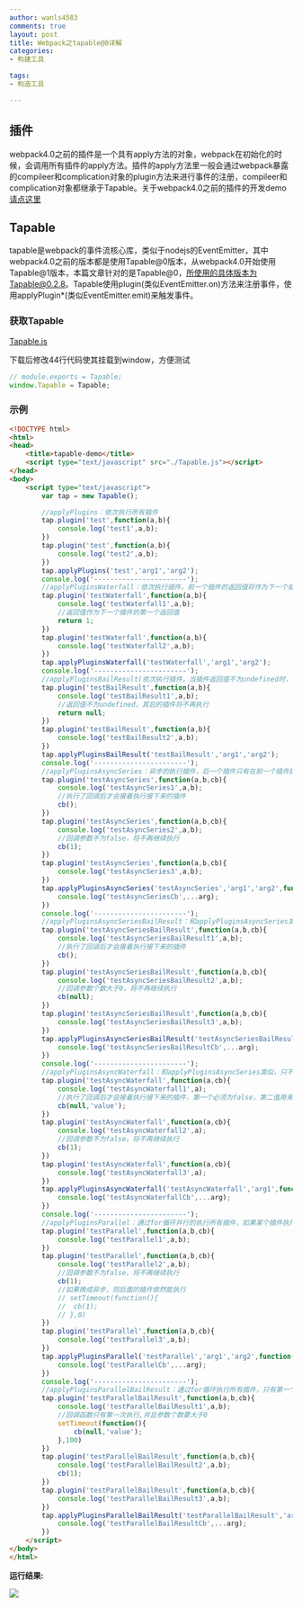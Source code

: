 ```yaml
---
author: wanls4583
comments: true
layout: post
title: Webpack之tapable@0详解
categories:
- 构建工具

tags:
- 构造工具

---
```

## 插件

webpack4.0之前的插件是一个具有apply方法的对象，webpack在初始化的时候，会调用所有插件的apply方法。插件的apply方法里一般会通过webpack暴露的compileer和complication对象的plugin方法来进行事件的注册，compileer和complication对象都继承于Tapable。关于webpack4.0之前的插件的开发demo[请点这里](http://lisong.online/2017/11/webpack-e5-8a-a0-e8-bd-bd-e5-99-a8-e4-b8-8e-e6-8f-92-e4-bb-b6-e5-bc-80-e5-8f-91-e7-ae-80-e5-8d-95-e6-a1-88-e4-be-8b/)

## Tapable

tapable是webpack的事件流核心库，类似于nodejs的EventEmitter，其中webpack4.0之前的版本都是使用Tapable@0版本，从webpack4.0开始使用Tapable@1版本，本篇文章针对的是Tapable@0，所使用的具体版本为Tapable@0.2.8。Tapable使用plugin(类似EventEmitter.on)方法来注册事件，使用applyPlugin\*(类似EventEmitter.emit)来触发事件。

### 获取Tapable

[Tapable.js](https://github.com/webpack/tapable/tree/v0.2.8/lib)

下载后修改44行代码使其挂载到window，方便测试

```javascript
// module.exports = Tapable;
window.Tapable = Tapable;
```

### 示例

```html
<!DOCTYPE html>
<html>
<head>
	<title>tapable-demo</title>
	<script type="text/javascript" src="./Tapable.js"></script>
</head>
<body>
	<script type="text/javascript">
		var tap = new Tapable();

		//applyPlugins：依次执行所有插件
		tap.plugin('test',function(a,b){
			console.log('test1',a,b);
		})
		tap.plugin('test',function(a,b){
			console.log('test2',a,b);
		})
		tap.applyPlugins('test','arg1','arg2');
		console.log('-----------------------');
		//applyPluginsWaterfall：依次执行插件，前一个插件的返回值将作为下一个插件的参数
		tap.plugin('testWaterfall',function(a,b){
			console.log('testWaterfall1',a,b);
			//返回值作为下一个插件的第一个返回值
			return 1;
		})
		tap.plugin('testWaterfall',function(a,b){
			console.log('testWaterfall2',a,b);
		})
		tap.applyPluginsWaterfall('testWaterfall','arg1','arg2');
		console.log('-----------------------');
		//applyPluginsBailResult(依次执行插件，当插件返回值不为undefined时，停止执行之后的插件)
		tap.plugin('testBailResult',function(a,b){
			console.log('testBailResult1',a,b);
			//返回值不为undefined，其后的插件将不再执行
			return null;
		})
		tap.plugin('testBailResult',function(a,b){
			console.log('testBailResult2',a,b);
		})
		tap.applyPluginsBailResult('testBailResult','arg1','arg2');
		console.log('-----------------------');
		//applyPluginsAsyncSeries：异步的执行插件，后一个插件只有在前一个插件执行回调后才会开始执行，如果有一个插件回调的参数不为false，则将停止执行其后的插件
		tap.plugin('testAsyncSeries',function(a,b,cb){
			console.log('testAsyncSeries1',a,b);
			//执行了回调后才会接着执行接下来的插件
			cb();
		})
		tap.plugin('testAsyncSeries',function(a,b,cb){
			console.log('testAsyncSeries2',a,b);
			//回调参数不为false，将不再继续执行
			cb(1);
		})
		tap.plugin('testAsyncSeries',function(a,b,cb){
			console.log('testAsyncSeries3',a,b);
		})
		tap.applyPluginsAsyncSeries('testAsyncSeries','arg1','arg2',function(...arg){
			console.log('testAsyncSeriesCb',...arg);
		})
		console.log('-----------------------');
		//applyPluginsAsyncSeriesBailResult：和applyPluginsAsyncSeries类似，只是回调停止继续执行的判断条件不同
		tap.plugin('testAsyncSeriesBailResult',function(a,b,cb){
			console.log('testAsyncSeriesBailResult1',a,b);
			//执行了回调后才会接着执行接下来的插件
			cb();
		})
		tap.plugin('testAsyncSeriesBailResult',function(a,b,cb){
			console.log('testAsyncSeriesBailResult2',a,b);
			//回调参数个数大于0，将不再继续执行
			cb(null);
		})
		tap.plugin('testAsyncSeriesBailResult',function(a,b,cb){
			console.log('testAsyncSeriesBailResult3',a,b);
		})
		tap.applyPluginsAsyncSeriesBailResult('testAsyncSeriesBailResult','arg1','arg2',function(...arg){
			console.log('testAsyncSeriesBailResultCb',...arg);
		})
		console.log('-----------------------');
		//applyPluginsAsyncWaterfall：和applyPluginsAsyncSeries类似，只不过插件回调参数只能是两个
		tap.plugin('testAsyncWaterfall',function(a,cb){
			console.log('testAsyncWaterfall1',a);
			//执行了回调后才会接着执行接下来的插件，第一个必须为false，第二值用来传递给下个插件
			cb(null,'value');
		})
		tap.plugin('testAsyncWaterfall',function(a,cb){
			console.log('testAsyncWaterfall2',a);
			//回调参数不为false，将不再继续执行
			cb(1);
		})
		tap.plugin('testAsyncWaterfall',function(a,cb){
			console.log('testAsyncWaterfall3',a);
		})
		tap.applyPluginsAsyncWaterfall('testAsyncWaterfall','arg1',function(...arg){
			console.log('testAsyncWaterfallCb',...arg);
		})
		console.log('-----------------------');
		//applyPluginsParallel：通过for循环并行的执行所有插件，如果某个插件执行了回调且回调参数不为false，则其后所有未执行的插件将不再执行。可能存在插件异步调用了回调，这时候后面的插件可能已经执行了
		tap.plugin('testParallel',function(a,b,cb){
			console.log('testParallel1',a,b);
		})
		tap.plugin('testParallel',function(a,b,cb){
			console.log('testParallel2',a,b);
			//回调参数不为false，将不再继续执行
			cb(1);
			//如果换成异步，则后面的插件依然能执行
			// setTimeout(function(){
			// 	cb(1);
			// },0)
		})
		tap.plugin('testParallel',function(a,b,cb){
			console.log('testParallel3',a,b);
		})
		tap.applyPluginsParallel('testParallel','arg1','arg2',function(...arg){
			console.log('testParallelCb',...arg);
		})
		console.log('-----------------------');
		//applyPluginsParallelBailResult：通过for循环执行所有插件，只有第一个插件的回调能执行
		tap.plugin('testParallelBailResult',function(a,b,cb){
			console.log('testParallelBailResult1',a,b);
			//回调函数只有第一次执行,并且参数个数要大于0
			setTimeout(function(){
				cb(null,'value');
			},100)
		})
		tap.plugin('testParallelBailResult',function(a,b,cb){
			console.log('testParallelBailResult2',a,b);
			cb(1);
		})
		tap.plugin('testParallelBailResult',function(a,b,cb){
			console.log('testParallelBailResult3',a,b);
		})
		tap.applyPluginsParallelBailResult('testParallelBailResult','arg1','arg2',function(...arg){
			console.log('testParallelBailResultCb',...arg);
		})
	</script>
</body>
</html>
```

**运行结果:**

![](https://wanls4583.github.io/images/posts/构造工具/webpack之tapable@0详解.jpg)